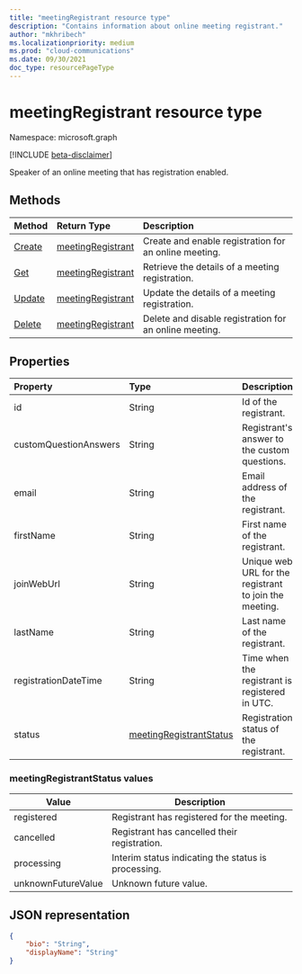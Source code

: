 ```yaml
---
title: "meetingRegistrant resource type"
description: "Contains information about online meeting registrant."
author: "mkhribech"
ms.localizationpriority: medium
ms.prod: "cloud-communications"
ms.date: 09/30/2021
doc_type: resourcePageType
---
```


# meetingRegistrant resource type

Namespace: microsoft.graph

[!INCLUDE [beta-disclaimer](../../includes/beta-disclaimer.md)]

Speaker of an online meeting that has registration enabled.

## Methods

| Method | Return Type | Description |
| :----- | :---------- | :---------- |
|[Create](meetingRegistrant-create.md) | [meetingRegistrant](meetingRegistrant.md) | Create and enable registration for an online meeting. |
|[Get](meetingRegistrant-get.md) | [meetingRegistrant](meetingRegistrant.md) | Retrieve the details of a meeting registration. |
|[Update](meetingRegistrant-update.md) | [meetingRegistrant](meetingRegistrant.md) | Update the details of a meeting registration. |
|[Delete](meetingRegistrant-delete.md) | [meetingRegistrant](meetingRegistrant.md) | Delete and disable registration for an online meeting. |

## Properties

| Property | Type | Description |
| :------- | :--- | :---------- |
| id | String | Id of the registrant. |
| customQuestionAnswers | String | Registrant's answer to the custom questions. |
| email | String | Email address of the registrant. |
| firstName | String | First name of the registrant. |
| joinWebUrl | String | Unique web URL for the registrant to join the meeting. |
| lastName | String | Last name of the registrant. |
| registrationDateTime | String | Time when the registrant is registered in UTC. |
| status | [meetingRegistrantStatus](#meetingRegistrantStatus-values) | Registration status of the registrant. |

### meetingRegistrantStatus values

| Value              | Description |
|--------------------|-------------|
| registered         | Registrant has registered for the meeting. |
| cancelled          | Registrant has cancelled their registration. |
| processing         | Interim status indicating the status is processing. |
| unknownFutureValue | Unknown future value. |

## JSON representation

<!-- {
  "blockType": "resource",
  "@odata.type": "microsoft.graph.meetingSpeaker"
}-->

```json
{
    "bio": "String",
    "displayName": "String"
}
```
